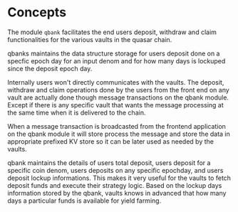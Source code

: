 # Concepts

The module `qbank` facilitates the end users deposit, withdraw and claim functionalities for the various vaults in the quasar chain.

qbanks maintains the data structure storage for users deposit done on a specfic epoch day for an input denom and for how many days is lockuped since the deposit epoch day.

Internally users won't directly communicates with the vaults. The deposit, withdraw and claim operations done by the users from the front end on any vault are actually done though message transactions on the qbank module. Except if there is any specific vault that wants the message processing at the same time when it is delivered to the chain.

When a message transaction is broadcasted from the frontend application on the qbank module it will store process the message and store the data in appropriate prefixed KV store so it can be later used as needed by the vaults.

qbank maintains the details of users total deposit, users deposit for a specific coin denom, users deposits on any specific epochday, and users deposit lockup informations. This makes it very useful for the vaults to fetch deposit funds and execute their strategy logic. Based on the lockup days information stored by the qbank, vaults knows in advanced that how many days a particular funds is available for yield farming.
